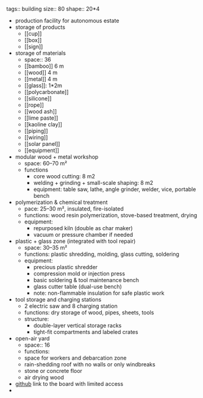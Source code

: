 tags:: building
size:: 80
shape:: 20*4

- production facility for autonomous estate
- storage of products
	- [[cup]]
	- [[box]]
	- [[sign]]
- storage of materials
	- space:: 36
	- [[bamboo]] 6 m
	- [[wood]] 4 m
	- [[metal]] 4 m
	- [[glass]]: 1*2m
	- [[polycarbonate]]
	- [[silicone]]
	- [[rope]]
	- [[wood ash]]
	- [[lime paste]]
	- [[kaoline clay]]
	- [[piping]]
	- [[wiring]]
	- [[solar panel]]
	- [[equipment]]
- modular wood + metal workshop
	- space: 60–70 m²
	- functions
		- core wood cutting: 8 m2
		- welding + grinding + small-scale shaping: 8 m2
		- equipment: table saw, lathe, angle grinder, welder, vice, portable bench
- polymerization & chemical treatment
	- pace: 25–30 m², insulated, fire-isolated
	- functions: wood resin polymerization, stove-based treatment, drying
	- equipment:
		- repurposed kiln (double as char maker)
		- vacuum or pressure chamber if needed
- plastic + glass zone (integrated with tool repair)
	- space: 30–35 m²
	- functions: plastic shredding, molding, glass cutting, soldering
	- equipment:
		- precious plastic shredder
		- compression mold or injection press
		- basic soldering & tool maintenance bench
		- glass cutter table (dual-use bench)
		- note: non-flammable insulation for safe plastic work
- tool storage and charging stations
	- 2 electric saw and 8 charging station
	- functions: dry storage of wood, pipes, sheets, tools
	- structure:
		- double-layer vertical storage racks
		- tight-fit compartments and labeled crates
- open-air yard
	- space:: 16
	- functions:
	- space for workers and debarcation zone
	- rain-shedding roof with no walls or only windbreaks
	- stone or concrete floor
	- air drying wood
- [github](https://github.com/orgs/cyber-valley/projects/41/views/1) link to the board with limited access
-